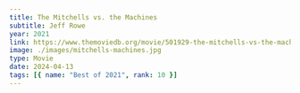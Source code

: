 ```yaml
---
title: The Mitchells vs. the Machines
subtitle: Jeff Rowe
year: 2021
link: https://www.themoviedb.org/movie/501929-the-mitchells-vs-the-machines
image: ./images/mitchells-machines.jpg
type: Movie
date: 2024-04-13
tags: [{ name: "Best of 2021", rank: 10 }]
---
```

